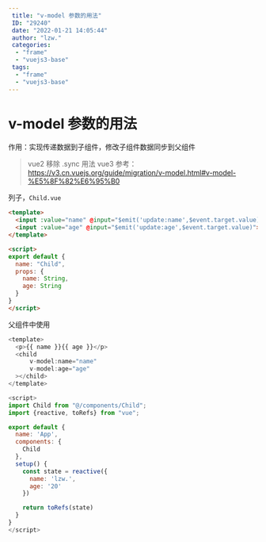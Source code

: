 ```yaml
---
 title: "v-model 参数的用法"
 ID: "29240"
 date: "2022-01-21 14:05:44"
 author: "lzw."
 categories: 
  - "frame"
  - "vuejs3-base"
 tags: 
  - "frame"
  - "vuejs3-base"
---
```


# v-model 参数的用法 

作用：实现传递数据到子组件，修改子组件数据同步到父组件

> vue2 移除 .sync 用法
> vue3 参考：https://v3.cn.vuejs.org/guide/migration/v-model.html#v-model-%E5%8F%82%E6%95%B0


列子，`Child.vue`

``` html
<template>
  <input :value="name" @input="$emit('update:name',$event.target.value)">
  <input :value="age" @input="$emit('update:age',$event.target.value)">
</template>

<script>
export default {
  name: "Child",
  props: {
    name: String,
    age: String
  }
}
</script>
```

父组件中使用 

```js
<template>
  <p>{{ name }}{{ age }}</p>
  <child
      v-model:name="name"
      v-model:age="age"
  ></child>
</template>

<script>
import Child from "@/components/Child";
import {reactive, toRefs} from "vue";

export default {
  name: 'App',
  components: {
    Child    
  },
  setup() {
    const state = reactive({
      name: 'lzw.',
      age: '20'
    })

    return toRefs(state)
  }
}
</script>
```